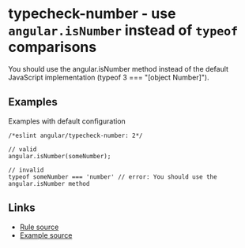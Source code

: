<!-- WARNING: Generated documentation. Edit docs and examples in the rule and examples file ('rules/typecheck-number.js', 'examples/typecheck-number.js'). -->

# typecheck-number - use `angular.isNumber` instead of `typeof` comparisons

You should use the angular.isNumber method instead of the default JavaScript implementation (typeof 3 === "[object Number]").

## Examples

Examples with default configuration

    /*eslint angular/typecheck-number: 2*/

    // valid
    angular.isNumber(someNumber);

    // invalid
    typeof someNumber === 'number' // error: You should use the angular.isNumber method

## Links

* [Rule source](../rules/typecheck-number.js)
* [Example source](../examples/typecheck-number.js)
